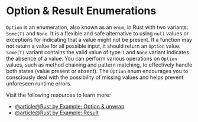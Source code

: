# Option & Result Enumerations

`Option` is an enumeration, also known as an `enum`, in Rust with two variants: `Some(T)` and `None`. It is a flexible and safe alternative to using `null` values or exceptions for indicating that a value might not be present. If a function may not return a value for all possible input, it should return an `Option` value. `Some(T)` variant contains the valid value of type `T` and `None` variant indicates the absence of a value. You can perform various operations on `Option` values, such as method chaining and pattern matching, to effectively handle both states (value present or absent). The `Option` enum encourages you to consciously deal with the possibility of missing values and helps prevent unforeseen runtime errors.

Visit the following resources to learn more:

- [@article@Rust by Example: Option & unwrap](https://doc.rust-lang.org/rust-by-example/error/option_unwrap.html)
- [@article@Rust by Example: Result](https://doc.rust-lang.org/rust-by-example/error/result.html)

